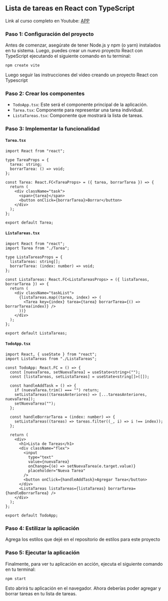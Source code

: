 
## Lista de tareas en React con TypeScript

Link al curso completo en Youtube:
[APP](https://react-ts-to-do-app.netlify.app/)

### Paso 1: Configuración del proyecto

Antes de comenzar, asegúrate de tener Node.js y npm (o yarn) instalados en tu sistema. Luego, puedes crear un nuevo proyecto React con TypeScript ejecutando el siguiente comando en tu terminal:

```
npm create vite
```

Luego seguir las instrucciones del video creando un proyecto React con Typescript

### Paso 2: Crear los componentes

-   `TodoApp.tsx`: Este será el componente principal de la aplicación.
-   `Tarea.tsx`: Componente para representar una tarea individual.
-   `ListaTareas.tsx`: Componente que mostrará la lista de tareas.

### Paso 3: Implementar la funcionalidad

#### `Tarea.tsx`


```
import React from "react";

type TareaProps = {
  tarea: string;
  borrarTarea: () => void;
};

const Tarea: React.FC<TareaProps> = ({ tarea, borrarTarea }) => {
  return (
    <div className="task">
      <span>{tarea}</span>
      <button onClick={borrarTarea}>Borrar</button>
    </div>
  );
};

export default Tarea;
```

#### `ListaTareas.tsx`

```
import React from "react";
import Tarea from "./Tarea";

type ListaTareasProps = {
  listaTareas: string[];
  borrarTarea: (index: number) => void;
};

const ListaTareas: React.FC<ListaTareasProps> = ({ listaTareas, borrarTarea }) => {
  return (
    <div className="taskList">
      {listaTareas.map((tarea, index) => (
        <Tarea key={index} tarea={tarea} borrarTarea={() => borrarTarea(index)} />
      ))}
    </div>
  );
};

export default ListaTareas;
```

#### `TodoApp.tsx`


```
import React, { useState } from "react";
import ListaTareas from "./ListaTareas";

const TodoApp: React.FC = () => {
  const [nuevaTarea, setNuevaTarea] = useState<string>("");
  const [listaTareas, setListaTareas] = useState<string[]>([]);

  const handleAddTask = () => {
    if (nuevaTarea.trim() === "") return;
    setListaTareas((tareasAnteriores) => [...tareasAnteriores, nuevaTarea]);
    setNuevaTarea("");
  };

  const handleBorrarTarea = (index: number) => {
    setListaTareas((tareas) => tareas.filter((_, i) => i !== index));
  };

  return (
    <div>
      <h1>Lista de Tareas</h1>
      <div className="flex">
        <input
          type="text"
          value={nuevaTarea}
          onChange={(e) => setNuevaTarea(e.target.value)}
          placeholder="Nueva Tarea"
        />
        <button onClick={handleAddTask}>Agregar Tarea</button>
      </div>
      <ListaTareas listaTareas={listaTareas} borrarTarea={handleBorrarTarea} />
    </div>
  );
};

export default TodoApp;
```

### Paso 4: Estilizar la aplicación

Agrega los estilos que dejé en el repositorio de estilos para este proyecto

### Paso 5: Ejecutar la aplicación

Finalmente, para ver tu aplicación en acción, ejecuta el siguiente comando en tu terminal:

```
npm start
```

Esto abrirá tu aplicación en el navegador. Ahora deberías poder agregar y borrar tareas en tu lista de tareas.
